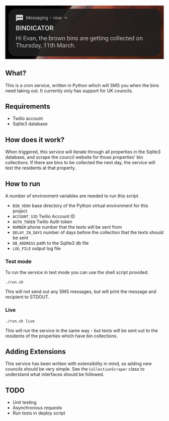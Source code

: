 ![screenshot](https://github.com/evanfpearson/bin-collections/blob/main/screenshot.jpg)

## What?

This is a cron service, written in Python which will SMS you when the bins need taking out. It currently only has support for UK councils. 

## Requirements

- Twilio account
- Sqlite3 database

## How does it work?

When triggered, this service will iterate through all properties in the Sqlite3 database, and scrape the council website for those properties' bin collections. If there are bins to be collected the next day, the service will text the residents at that property.

## How to run

A number of environment variables are needed to run this script. 
- `BIN_VENV` base directory of the Python virtual environment for this project
- `ACCOUNT_SID` Twilio Account ID
- `AUTH_TOKEN` Twilio Auth token
- `NUMBER` phone number that the texts will be sent from
- `DELAY_IN_DAYS` number of days before the collection that the texts should be sent
- `DB_ADDRESS` path to the Sqlite3 db file
- `LOG_FILE` output log file

### Test mode

To run the service in test mode you can use the shell script provided.

```shell
./run.sh 
```
This will not send out any SMS messages, but will print the message and recipient to STDOUT.

### Live

```shell
./run.sh live
```
This will run the service in the same way - but texts will be sent out to the residents of the properties which have bin collections.

## Adding Extensions

This service has been written with extensibility in mind, so adding new councils should be very simple. See the `CollectionScraper` class to understand what interfaces should be followed.

## TODO

- Unit testing
- Asynchronous requests
- Run tests in deploy script

